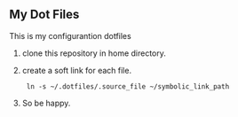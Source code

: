 ## My Dot Files

This is my configurantion dotfiles

1. clone this repository in home directory.

2. create a soft link for each file.

        ln -s ~/.dotfiles/.source_file ~/symbolic_link_path

3. So be happy.
